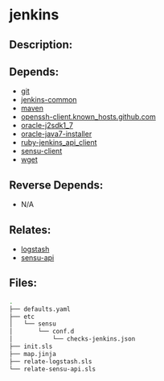 # jenkins

## Description:



## Depends:

  -  [git](/salt/git)
  -  [jenkins-common](/salt/jenkins-common)
  -  [maven](/salt/maven)
  -  [openssh-client.known\_hosts.github.com](/salt/openssh-client/known_hosts/github/com)
  -  [oracle-j2sdk1\_7](/salt/oracle-j2sdk1_7)
  -  [oracle-java7-installer](/salt/oracle-java7-installer)
  -  [ruby-jenkins\_api\_client](/salt/ruby-jenkins_api_client)
  -  [sensu-client](/salt/sensu-client)
  -  [wget](/salt/wget)

## Reverse Depends:

  -  N/A

## Relates:

  -  [logstash](/salt/logstash)
  -  [sensu-api](/salt/sensu-api)

## Files:

```bash
.
├── defaults.yaml
├── etc
│   └── sensu
│       └── conf.d
│           └── checks-jenkins.json
├── init.sls
├── map.jinja
├── relate-logstash.sls
└── relate-sensu-api.sls
```
